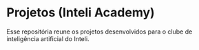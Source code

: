 # Projetos (Inteli Academy)
Esse repositória reune os projetos desenvolvidos para o clube de inteligência artificial do Inteli.
